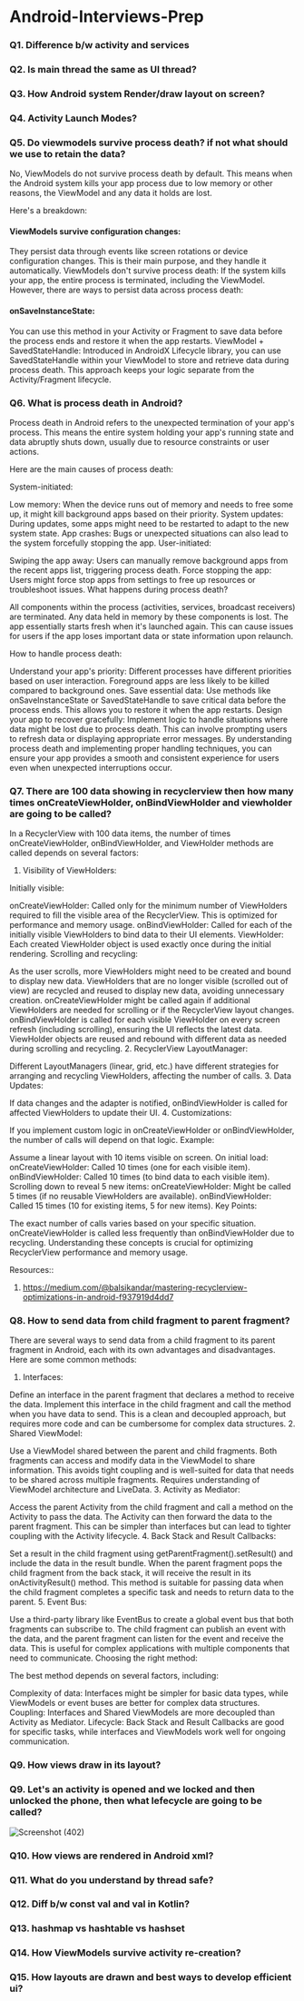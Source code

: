 # Android-Interviews-Prep

### Q1. Difference b/w activity and services


### Q2. Is main thread the same as UI thread?

### Q3. How Android system Render/draw layout on screen?

### Q4. Activity Launch Modes?

### Q5. Do viewmodels survive process death? if not what should we use to retain the data?
No, ViewModels do not survive process death by default. This means when the Android system kills your app process due to low memory or other reasons, the ViewModel and any data it holds are lost.

Here's a breakdown:

#### ViewModels survive configuration changes: 
They persist data through events like screen rotations or device configuration changes. This is their main purpose, and they handle it automatically.
ViewModels don't survive process death: If the system kills your app, the entire process is terminated, including the ViewModel.
However, there are ways to persist data across process death:

#### onSaveInstanceState: 
You can use this method in your Activity or Fragment to save data before the process ends and restore it when the app restarts.
ViewModel + SavedStateHandle: Introduced in AndroidX Lifecycle library, you can use SavedStateHandle within your ViewModel to store and retrieve data during process death. This approach keeps your logic separate from the Activity/Fragment lifecycle.

### Q6. What is process death in Android?

Process death in Android refers to the unexpected termination of your app's process. This means the entire system holding your app's running state and data abruptly shuts down, usually due to resource constraints or user actions.

Here are the main causes of process death:

System-initiated:

Low memory: When the device runs out of memory and needs to free some up, it might kill background apps based on their priority.
System updates: During updates, some apps might need to be restarted to adapt to the new system state.
App crashes: Bugs or unexpected situations can also lead to the system forcefully stopping the app.
User-initiated:

Swiping the app away: Users can manually remove background apps from the recent apps list, triggering process death.
Force stopping the app: Users might force stop apps from settings to free up resources or troubleshoot issues.
What happens during process death?

All components within the process (activities, services, broadcast receivers) are terminated.
Any data held in memory by these components is lost.
The app essentially starts fresh when it's launched again.
This can cause issues for users if the app loses important data or state information upon relaunch.

How to handle process death:

Understand your app's priority: Different processes have different priorities based on user interaction. Foreground apps are less likely to be killed compared to background ones.
Save essential data: Use methods like onSaveInstanceState or SavedStateHandle to save critical data before the process ends. This allows you to restore it when the app restarts.
Design your app to recover gracefully: Implement logic to handle situations where data might be lost due to process death. This can involve prompting users to refresh data or displaying appropriate error messages.
By understanding process death and implementing proper handling techniques, you can ensure your app provides a smooth and consistent experience for users even when unexpected interruptions occur.

### Q7. There are 100 data showing in recyclerview then how many times onCreateViewHolder, onBindViewHolder and viewholder are going to be called?
In a RecyclerView with 100 data items, the number of times onCreateViewHolder, onBindViewHolder, and ViewHolder methods are called depends on several factors:

1. Visibility of ViewHolders:

Initially visible:

onCreateViewHolder: Called only for the minimum number of ViewHolders required to fill the visible area of the RecyclerView. This is optimized for performance and memory usage.
onBindViewHolder: Called for each of the initially visible ViewHolders to bind data to their UI elements.
ViewHolder: Each created ViewHolder object is used exactly once during the initial rendering.
Scrolling and recycling:

As the user scrolls, more ViewHolders might need to be created and bound to display new data.
ViewHolders that are no longer visible (scrolled out of view) are recycled and reused to display new data, avoiding unnecessary creation.
onCreateViewHolder might be called again if additional ViewHolders are needed for scrolling or if the RecyclerView layout changes.
onBindViewHolder is called for each visible ViewHolder on every screen refresh (including scrolling), ensuring the UI reflects the latest data.
ViewHolder objects are reused and rebound with different data as needed during scrolling and recycling.
2. RecyclerView LayoutManager:

Different LayoutManagers (linear, grid, etc.) have different strategies for arranging and recycling ViewHolders, affecting the number of calls.
3. Data Updates:

If data changes and the adapter is notified, onBindViewHolder is called for affected ViewHolders to update their UI.
4. Customizations:

If you implement custom logic in onCreateViewHolder or onBindViewHolder, the number of calls will depend on that logic.
Example:

Assume a linear layout with 10 items visible on screen.
On initial load:
onCreateViewHolder: Called 10 times (one for each visible item).
onBindViewHolder: Called 10 times (to bind data to each visible item).
Scrolling down to reveal 5 new items:
onCreateViewHolder: Might be called 5 times (if no reusable ViewHolders are available).
onBindViewHolder: Called 15 times (10 for existing items, 5 for new items).
Key Points:

The exact number of calls varies based on your specific situation.
onCreateViewHolder is called less frequently than onBindViewHolder due to recycling.
Understanding these concepts is crucial for optimizing RecyclerView performance and memory usage.

Resources::
1. https://medium.com/@balsikandar/mastering-recyclerview-optimizations-in-android-f937919d4dd7


### Q8. How to send data from child fragment to parent fragment?

There are several ways to send data from a child fragment to its parent fragment in Android, each with its own advantages and disadvantages. Here are some common methods:

1. Interfaces:

Define an interface in the parent fragment that declares a method to receive the data.
Implement this interface in the child fragment and call the method when you have data to send.
This is a clean and decoupled approach, but requires more code and can be cumbersome for complex data structures.
2. Shared ViewModel:

Use a ViewModel shared between the parent and child fragments.
Both fragments can access and modify data in the ViewModel to share information.
This avoids tight coupling and is well-suited for data that needs to be shared across multiple fragments.
Requires understanding of ViewModel architecture and LiveData.
3. Activity as Mediator:

Access the parent Activity from the child fragment and call a method on the Activity to pass the data.
The Activity can then forward the data to the parent fragment.
This can be simpler than interfaces but can lead to tighter coupling with the Activity lifecycle.
4. Back Stack and Result Callbacks:

Set a result in the child fragment using getParentFragment().setResult() and include the data in the result bundle.
When the parent fragment pops the child fragment from the back stack, it will receive the result in its onActivityResult() method.
This method is suitable for passing data when the child fragment completes a specific task and needs to return data to the parent.
5. Event Bus:

Use a third-party library like EventBus to create a global event bus that both fragments can subscribe to.
The child fragment can publish an event with the data, and the parent fragment can listen for the event and receive the data.
This is useful for complex applications with multiple components that need to communicate.
Choosing the right method:

The best method depends on several factors, including:

Complexity of data: Interfaces might be simpler for basic data types, while ViewModels or event buses are better for complex data structures.
Coupling: Interfaces and Shared ViewModels are more decoupled than Activity as Mediator.
Lifecycle: Back Stack and Result Callbacks are good for specific tasks, while interfaces and ViewModels work well for ongoing communication.

### Q9. How views draw in its layout?


### Q9. Let's an activity is opened and we locked and then unlocked the phone, then what lefecycle are going to be called?

![Screenshot (402)](https://github.com/amitYadavDev/Android-Interviews-Prep/assets/45551012/c8106d8f-6d7c-4afb-8833-ae314a10fcbe)


### Q10. How views are rendered in Android xml?

### Q11. What do you understand by thread safe?

### Q12. Diff b/w const val and val in Kotlin?

### Q13. hashmap vs hashtable vs hashset

### Q14. How ViewModels survive activity re-creation?

### Q15. How layouts are drawn and best ways to develop efficient ui?
